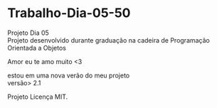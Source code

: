 # Trabalho-Dia-05-50
Projeto Dia 05 <br/>
Projeto desenvolvido durante graduação na cadeira de Programação Orientada a Objetos

Amor eu te amo muito <3 


estou em uma nova verão do meu projeto <br/>
versão> 2.1

Projeto Licença MIT. 
